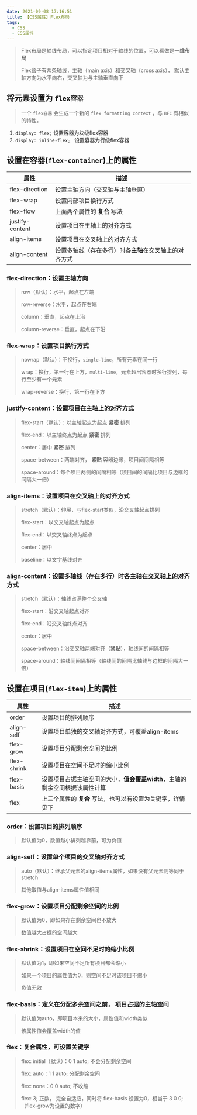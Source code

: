 ```yaml
---
date: 2021-09-08 17:16:51
title: 【CSS属性】Flex布局
tags:
  - CSS
  - CSS属性
---
```


>  Flex布局是轴线布局，可以指定项目相对于轴线的位置，可以看做是**一维布局**
>
>  Flex盒子有两条轴线，主轴（main axis）和交叉轴（cross axis）， 默认主轴方向为水平向右，交叉轴为与主轴垂直向下

## 将元素设置为 `flex容器`

> 一个 `flex容器` 会生成一个新的 `flex formatting context` ，与 `BFC` 有相似的特性，
>
> [详情]: https://www.w3.org/TR/css-flexbox-1/#flex-containers	"详情"

1. `display: flex;` 设置容器为块级flex容器
2. `display: inline-flex; ` 设置容器为行级flex容器

## 设置在容器(`flex-container`)上的属性

| 属性            | 描述                                                   |
| --------------- | ------------------------------------------------------ |
| flex-direction  | 设置主轴方向（交叉轴与主轴垂直）                       |
| flex-wrap       | 设置内部项目换行方式                                   |
| flex-flow       | 上面两个属性的 **复合** 写法                           |
| justify-content | 设置项目在主轴上的对齐方式                             |
| align-items     | 设置项目在交叉轴上的对齐方式                           |
| align-content   | 设置多轴线（存在多行）时各**主轴**在交叉轴上的对齐方式 |

### flex-direction：设置主轴方向

   > row（默认）：水平，起点在左端
   >
   > row-reverse：水平，起点在右端
   >
   > column：垂直，起点在上沿
   >
   > column-reverse：垂直，起点在下沿

### flex-wrap：设置项目换行方式

   > nowrap（默认）：不换行，`single-line`，所有元素在同一行
   >
   > wrap：换行，第一行在上方，`multi-line`，元素超出容器时多行排列，每行至少有一个元素
   >
   > wrap-reverse：换行，第一行在下方

### justify-content：设置项目在主轴上的对齐方式

   > flex-start（默认）：以主轴起点为起点 **紧密** 排列
   >
   > flex-end：以主轴终点为起点 **紧密** 排列
   >
   > center：居中 **紧密** 排列
   >
   > space-between：两端对齐， **紧贴** 容器边缘，项目间间隔相等
   >
   > space-around：每个项目两侧的间隔相等（项目间的间隔比项目与边框的间隔大一倍）

### align-items：设置项目在交叉轴上的对齐方式

   > stretch（默认）：伸展，与flex-start类似，沿交叉轴起点排列
   >
   > flex-start：以交叉轴起点为起点
   >
   > flex-end：以交叉轴终点为起点
   >
   > center：居中
   >
   > baseline：以文字基线对齐

### align-content：设置多轴线（存在多行）时各主轴在交叉轴上的对齐方式

   > stretch（默认）：轴线占满整个交叉轴
   >
   > flex-start：沿交叉轴起点对齐
   >
   > flex-end：沿交叉轴终点对齐
   >
   > center：居中
   >
   > space-between：沿交叉轴两端对齐（**紧贴**），轴线间的间隔相等
   >
   > space-around：轴线间间隔相等（轴线间的间隔比轴线与边框的间隔大一倍）

## 设置在项目(`flex-item`)上的属性

| 属性        | 描述                                                         |
| ----------- | ------------------------------------------------------------ |
| order       | 设置项目的排列顺序                                           |
| align-self  | 设置项目单独的交叉轴对齐方式，可覆盖align-items              |
| flex-grow   | 设置项目分配剩余空间的比例                                   |
| flex-shrink | 设置项目在空间不足时的缩小比例                               |
| flex-basis  | 设置项目占据主轴空间的大小，**值会覆盖width**，主轴的剩余空间根据该属性计算 |
| flex        | 上三个属性的 **复合** 写法，也可以有设置为关键字，详情见下   |

### order：设置项目的排列顺序

   > 默认值为0，数值越小排列越靠前，可为负值

### align-self：设置单个项目的交叉轴对齐方式

   > auto（默认）：继承父元素的align-items属性，如果没有父元素则等同于stretch
   >
   > 其他取值与align-items属性值相同

### flex-grow：设置项目分配剩余空间的比例

   > 默认值为0，即如果存在剩余空间也不放大
   >
   > 数值越大占据的空间越大

### flex-shrink：设置项目在空间不足时的缩小比例

   > 默认值为1，即如果空间不足所有项目都会缩小
   >
   > 如果一个项目的属性值为0，则空间不足时该项目不缩小
   >
   > 负值无效

### flex-basis：定义在分配多余空间之前， 项目占据的主轴空间

   > 默认值为auto，即项目本来的大小，属性值和width类似
   >
   > 该属性值会覆盖width的值
   
### flex：复合属性，可设置关键字

   > flex: initial（默认）：0 1 auto;  不会分配剩余空间
   >
   > flex: auto：1 1 auto;  分配剩余空间
   >
   > flex: none：0 0 auto;  不收缩
   >
   > flex: 3;  正数， 完全自适应，同时将 flex-basis 设置为0，相当于 3 0 0;（flex-grow为设置的数字）

